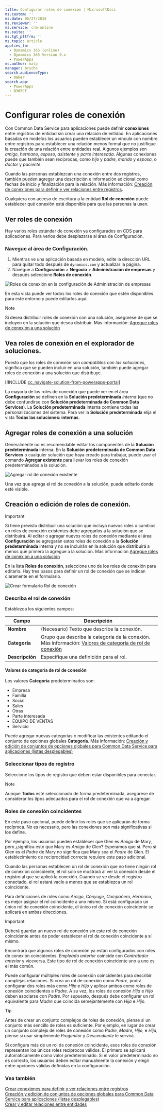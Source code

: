 ```yaml
---
title: Configurar roles de conexión | MicrosoftDocs
ms.custom: ''
ms.date: 05/27/2018
ms.reviewer: ''
ms.service: crm-online
ms.suite: ''
ms.tgt_pltfrm: ''
ms.topic: article
applies_to:
  - Dynamics 365 (online)
  - Dynamics 365 Version 9.x
  - PowerApps
ms.author: matp
manager: brycho
search.audienceType:
  - maker
search.app:
  - PowerApps
  - D365CE
---
```

# <a name="configure-connection-roles"></a>Configurar roles de conexión

Con Common Data Service para aplicaciones puede definir **conexiones** entre registros de entidad sin crear una relación de entidad. En aplicaciones basadas en modelos los usuarios pueden establecer un vínculo con nombre entre registros para establecer una relación menos formal que no justifique la creación de una relación entre entidades real. Algunos ejemplos son *amigo*, *hermano*, *esposo*, *asistente* y *parte interesada*. Algunas conexiones puede que también sean recíprocas, como *hijo* y *padre*, *marido* y *esposa*, o *doctor* y *paciente*.

Cuando las personas establezcan una conexión entre dos registros, también pueden agregar una descripción e información adicional como fechas de inicio y finalización para la relación. Más información: [Creación de conexiones para definir y ver relaciones entre registros](/dynamics365/customer-engagement/basics/create-connections-view-relationships-between-records).

Cualquiera con acceso de escritura a la entidad **Rol de conexión** puede establecer qué conexión está disponible para que las personas la usen.

## <a name="view-connection-roles"></a>Ver roles de conexión

Hay varios roles estándar de conexión ya configurados en CDS para aplicaciones. Para verlos debe desplazarse al área de Configuración. 

### <a name="navigate-to-the-settings-area"></a>Navegue al área de Configuración.

1. Mientras ve una aplicación basada en modelo, edite la dirección URL para quitar todo después de `dynamics.com` y actualizar la página.
1. Navegue a **Configuración** > **Negocio** > **Administración de empresas** y después seleccione **Roles de conexión**.

![Roles de conexión en la configuración de Administración de empresas](media/navigate-settings-connection-roles.png)

En esta vista puede ver todos los roles de conexión que estén disponibles para este entorno y puede editarlos aquí.

> [!NOTE]
> Si desea distribuir roles de conexión con una solución, asegúrese de que se incluyen en la solución que desea distribuir. Más información: [Agregue roles de conexión a una solución](#add-connection-roles-to-a-solution)

## <a name="view-connection-roles-in-the-solution-explorer"></a>Vea roles de conexión en el explorador de soluciones.

Puesto que los roles de conexión son *compatibles con las soluciones*, significa que se pueden incluir en una solución, también puede agregar roles de conexión a una solución que distribuye.

[!INCLUDE [cc_navigate-solution-from-powerapps-portal](../../includes/cc_navigate-solution-from-powerapps-portal.md)]

La mayoría de los roles de conexión que puede ver en el área **Configuración** se definen en la **Solución predeterminada** *interna* (que no debe confundirse con **Solución predeterminada de Common Data Services**). La **Solución predeterminada** interna contiene todas las personalizaciones del sistema. Para ver la **Solución predeterminada** elija el vista **Todas las soluciones: internas**.

## <a name="add-connection-roles-to-a-solution"></a>Agregar roles de conexión a una solución

Generalmente no es recomendable editar los componentes de la **Solución predeterminada** interna. En la **Solución predeterminada de Common Data Services** o cualquier solución que haya creado para trabajar, puede usar el comando **Agregar existente** para llevar los roles de conexión predeterminados a la solución.

![Agregar rol de conexión existente](media/add-existing-connection-role.png)

Una vez que agrega el rol de conexión a la solución, puede editarlo donde esté visible.

## <a name="create-or-edit-connection-roles"></a>Creación o edición de roles de conexión.

> [!IMPORTANT]
> Si tiene previsto distribuir una solución que incluya nuevos roles o cambios en roles de conexión existentes debe agregarlos a la solución que se distribuirá. Al editar o agregar nuevos roles de conexión mediante el área **Configuración** se agregarán estos roles de conexión a la **Solución predeterminada** interna y no se incluirán en la solución que distribuirá a menos que primero la agregue a la solución. Más información [Agregue roles de conexión a una solución](#add-connection-roles-to-a-solution)

En la lista **Roles de conexión**, seleccione uno de los roles de conexión para editarlo.
Hay tres pasos para definir un rol de conexión que se indican claramente en el formulario.

![Crear formulario Rol de conexión](media/create-connection-role-form.png)

### <a name="describe-the-connection-role"></a>Describa el rol de conexión

Establezca los siguientes campos:

|Campo|Descripción|
|--|--|
|**Nombre**|(Necesario) Texto que describe la conexión.|
|**Categoría**|Grupo que describe la categoría de la conexión. Más información: [Valores de categoría de rol de conexión](#connection-role-category-values)|
|**Descripción**|Especifique una definición para el rol.|

#### <a name="connection-role-category-values"></a>Valores de categoría de rol de conexión

Los valores **Categoría** predeterminados son:
- Empresa
- Familia
- Social
- Sales
- Otras
- Parte interesada
- EQUIPO DE VENTAS
- Servicio

Puede agregar nuevas categorías o modificar las existentes editando el conjunto de opciones globales **Categoría**. Más información: [Creación y edición de conjuntos de opciones globales para Common Data Service para aplicaciones (listas desplegables)](create-edit-global-option-sets.md)

### <a name="select-record-types"></a>Seleccionar tipos de registro

Seleccione los tipos de registro que deben estar disponibles para conectar.

> [!NOTE]
> Aunque **Todos** esté seleccionado de forma predeterminada, asegúrese de considerar los tipos adecuados para el rol de conexión que va a agregar.

### <a name="matching-connection-roles"></a>Roles de conexión coincidentes

En este paso opcional, puede definir los roles que se aplicarán de forma recíproca. No es necesario, pero las conexiones son más significativas si los define.

Por ejemplo, los usuarios pueden establecer que Glen es *Amigo* de Mary, pero ¿significa esto que Mary es *Amiga* de Glen? Esperamos que sí. Pero si Glen es el *Padre* de Mary no significa que Mary sea el *Padre* de Glen. El establecimiento de reciprocidad correcta requiere este paso adicional.

Cuando las personas establecen un rol de conexión que no tiene ningún rol de conexión coincidente, el rol solo se mostrará al ver la conexión desde el registro al que se aplicó la conexión. Cuando se ve desde el registro conectado, el rol estará vacío a menos que se establezca un rol coincidente.

Para definiciones de roles como *Amigo*, *Cónyuge*, *Compañero*, *Hermano*, es mejor asignar el rol coincidente a uno mismo. Si está configurado un único rol de conexión coincidente, el único rol de conexión coincidente se aplicará en ambas direcciones.

> [!IMPORTANT]
> Deberá guardar un nuevo rol de conexión sin este rol de conexión coincidente antes de poder establecer el rol de conexión coincidente a sí mismo.

Encontrará que algunos roles de conexión ya están configurados con roles de conexión coincidentes. *Empleado anterior* coincide con *Contratador anterior* y viceversa. Este tipo de rol de conexión coincidente uno a uno es el más común.

Puede configurar múltiples roles de conexión coincidentes para describir complejas relaciones. Si crea un rol de conexión como *Padre*, podrá configurar dos roles más como *Hija* e *Hijo* y aplicar ambos como roles de conexión coincidentes a *Padre*. A su vez, los roles de conexión *Hija* e *Hijo* deben asociarse con *Padre*. Por supuesto, después debe configurar un rol equivalente para *Madre* que coincida semejantemente con *Hija* e *Hijo*.

> [!TIP]
> Antes de crear un conjunto complejos de roles de conexión, piense si un conjunto más sencillo de roles es suficiente. Por ejemplo, en lugar de crear un conjunto complejo de roles de conexión como *Padre*, *Madre*, *Hijo*, e *Hija*, piense si usar simplemente *Progenitor* y *Descendiente* le servirá.

Si configura más de un rol de conexión coincidente, esos roles de conexión representan los únicos roles recíprocos válidos. El primero se aplicará automáticamente como valor predeterminado. Si el valor predeterminado no es correcto, los usuarios deben editar manualmente la conexión y elegir entre opciones válidas definidas en la configuración.

### <a name="see-also"></a>Vea también
<!-- This is in the basics guide. It needs to be migrated -->
[Crear conexiones para definir y ver relaciones entre registros](/dynamics365/customer-engagement/basics/create-connections-view-relationships-between-records)<br />
[Creación y edición de conjuntos de opciones globales para Common Data Service para aplicaciones (listas desplegables)](create-edit-global-option-sets.md)<br />
[Crear y editar relaciones entre entidades](create-edit-entity-relationships.md)


